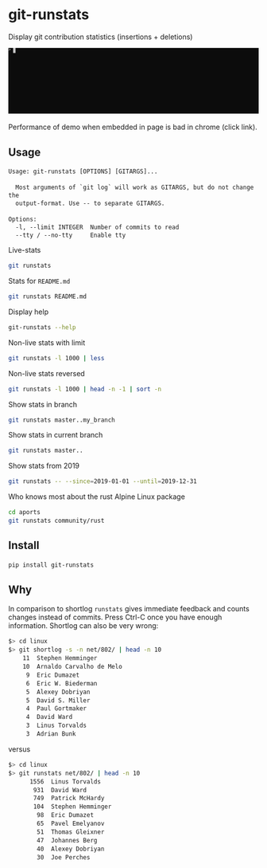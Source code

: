 git-runstats
============

Display git contribution statistics (insertions + deletions)

[![demo](./runstats_demo.svg)](./runstats_demo.svg)

Performance of demo when embedded in page is bad in chrome (click link).

Usage
-----

```
Usage: git-runstats [OPTIONS] [GITARGS]...

  Most arguments of `git log` will work as GITARGS, but do not change the
  output-format. Use -- to separate GITARGS.

Options:
  -l, --limit INTEGER  Number of commits to read
  --tty / --no-tty     Enable tty
```

Live-stats

```bash
git runstats
```

Stats for `README.md`

```bash
git runstats README.md
```

Display help

```bash
git-runstats --help
```

Non-live stats with limit

```bash
git runstats -l 1000 | less
```

Non-live stats reversed

```bash
git runstats -l 1000 | head -n -1 | sort -n
```

Show stats in branch

```bash
git runstats master..my_branch
```

Show stats in current branch

```bash
git runstats master..
```

Show stats from 2019

```bash
git runstats -- --since=2019-01-01 --until=2019-12-31
```

Who knows most about the rust Alpine Linux package

```bash
cd aports
git runstats community/rust
```

Install
-------

```bash
pip install git-runstats
```

Why
---

In comparison to shortlog `runstats` gives immediate feedback and counts changes
instead of commits. Press Ctrl-C once you have enough information. Shortlog can
also be very wrong:

```bash
$> cd linux
$> git shortlog -s -n net/802/ | head -n 10
    11  Stephen Hemminger
    10  Arnaldo Carvalho de Melo
     9  Eric Dumazet
     6  Eric W. Biederman
     5  Alexey Dobriyan
     5  David S. Miller
     4  Paul Gortmaker
     4  David Ward
     3  Linus Torvalds
     3  Adrian Bunk
```

versus

```bash
$> cd linux
$> git runstats net/802/ | head -n 10
      1556  Linus Torvalds
       931  David Ward
       749  Patrick McHardy
       104  Stephen Hemminger
        98  Eric Dumazet
        65  Pavel Emelyanov
        51  Thomas Gleixner
        47  Johannes Berg
        40  Alexey Dobriyan
        30  Joe Perches
```
